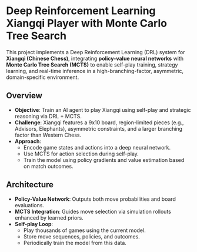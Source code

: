 # Deep Reinforcement Learning Xiangqi Player with Monte Carlo Tree Search

This project implements a Deep Reinforcement Learning (DRL) system for **Xiangqi (Chinese Chess)**, integrating **policy-value neural networks** with **Monte Carlo Tree Search (MCTS)** to enable self-play training, strategy learning, and real-time inference in a high-branching-factor, asymmetric, domain-specific environment.

## Overview

- **Objective**: Train an AI agent to play Xiangqi using self-play and strategic reasoning via DRL + MCTS.
- **Challenge**: Xiangqi features a 9x10 board, region-limited pieces (e.g., Advisors, Elephants), asymmetric constraints, and a larger branching factor than Western Chess.
- **Approach**:
  - Encode game states and actions into a deep neural network.
  - Use MCTS for action selection during self-play.
  - Train the model using policy gradients and value estimation based on match outcomes.

## Architecture

- **Policy-Value Network**: Outputs both move probabilities and board evaluations.
- **MCTS Integration**: Guides move selection via simulation rollouts enhanced by learned priors.
- **Self-play Loop**:
  - Play thousands of games using the current model.
  - Store move sequences, policies, and outcomes.
  - Periodically train the model from this data.
